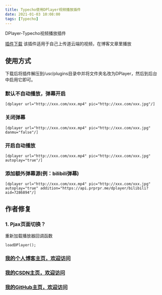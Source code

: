```yaml
---
title: Typecho使用DPlayer视频播放插件
date: 2021-01-03 10:08:00
tags: [Typecho]
---
```

 
DPlayer-Typecho视频播放插件
<!--more-->


[插件下载](https://github.com/MoePlayer/DPlayer-Typecho)
该插件适用于自己上传道云端的视频，在博客文章里播放
## 使用方式
下载后将插件解压到/usr/plugins目录中并将文件夹名改为DPlayer，然后到后台中启用它即可。

### 默认不自动播放，弹幕开启
```
[dplayer url="http://xxx.com/xxx.mp4" pic="http://xxx.com/xxx.jpg"/]
```
### 关闭弹幕
```
[dplayer url="http://xxx.com/xxx.mp4" pic="http://xxx.com/xxx.jpg" danmu="false"/]
```
### 开启自动播放
```
[dplayer url="http://xxx.com/xxx.mp4" pic="http://xxx.com/xxx.jpg" autoplay="true"/]
```
### 添加额外弹幕源(例：bilibili弹幕)
```
[dplayer url="http://xxx.com/xxx.mp4" pic="http://xxx.com/xxx.jpg" autoplay="true" addition="https://api.prprpr.me/dplayer/bilibili?aid=7286894"/]
```

## 作者修复
### 1. Pjax页面切换？
重新加载播放器回调函数
```
loadDPlayer();
```


### [我的个人博客主页，欢迎访问](http://www.aomanhao.top/)
### [我的CSDN主页，欢迎访问](https://blog.csdn.net/Aoman_Hao)
### [我的GitHub主页，欢迎访问](https://github.com/AomanHao)